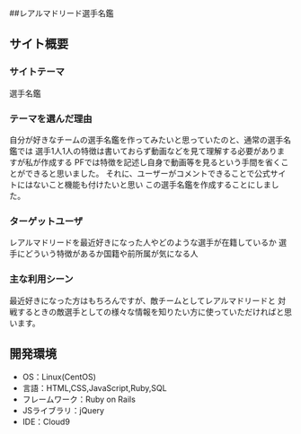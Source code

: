 ##レアルマドリード選手名鑑

## サイト概要
### サイトテーマ
選手名鑑

### テーマを選んだ理由
自分が好きなチームの選手名鑑を作ってみたいと思っていたのと、通常の選手名鑑では
選手1人1人の特徴は書いておらず動画などを見て理解する必要がありますが私が作成する
PFでは特徴を記述し自身で動画等を見るという手間を省くことができると思いました。
それに、ユーザーがコメントできることで公式サイトにはないこと機能も付けたいと思い
この選手名鑑を作成することにしました。


### ターゲットユーザ
レアルマドリードを最近好きになった人やどのような選手が在籍しているか
選手にどういう特徴があるか国籍や前所属が気になる人

### 主な利用シーン
最近好きになった方はもちろんですが、敵チームとしてレアルマドリードと
対戦するときの敵選手としての様々な情報を知りたい方に使っていただければと思います。

## 開発環境
- OS：Linux(CentOS)
- 言語：HTML,CSS,JavaScript,Ruby,SQL
- フレームワーク：Ruby on Rails
- JSライブラリ：jQuery
- IDE：Cloud9

